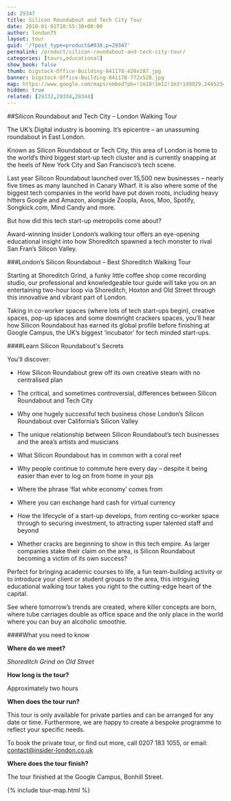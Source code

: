 ```yaml
---
id: 29347
title: Silicon Roundabout and Tech City Tour
date: 2010-01-01T10:55:30+00:00
author: london75
layout: tour
guid: '/?post_type=product&#038;p=29347'
permalink: /product/silicon-roundabout-and-tech-city-tour/
categories: [tours,educational]
show_book: false
thumb: bigstock-Office-Building-841178-420x287.jpg
banner: bigstock-Office-Building-841178-772x528.jpg
map: https://www.google.com/maps/embed?pb=!1m18!1m12!1m3!1d9929.244523455453!2d-0.08826599999996543!3d51.52585299999999!2m3!1f0!2f0!3f0!3m2!1i1024!2i768!4f13.1!3m3!1m2!1s0x48761ca61bf76b2d%3A0x77ad380a270e769b!2sShoreditch+Grind!5e0!3m2!1sen!2s!4v1431589006129
hidden: true
related: [29332,29334,29344]
---
```

##Silicon Roundabout and Tech City – London Walking Tour

<p class="lede">The UK’s Digital industry is booming. It’s epicentre – an unassuming roundabout in East London.
</p>

Known as Silicon Roundabout or Tech City, this area of London is home to the world’s third biggest start-up tech cluster and is currently snapping at the heels of New York City and San Francisco’s tech scene.

Last year Silicon Roundabout launched over 15,500 new businesses – nearly five times as many launched in Canary Wharf. It is also where some of the biggest tech companies in the world have put down roots, including heavy hitters Google and Amazon, alongside Zoopla, Asos, Moo, Spotify, Songkick.com, Mind Candy and more.

But how did this tech start-up metropolis come about?

Award-winning Insider London’s walking tour offers an eye-opening educational insight into how Shoreditch spawned a tech monster to rival San Fran’s Silicon Valley.

###London’s Silicon Roundabout – Best Shoreditch Walking Tour

Starting at Shoreditch Grind, a funky little coffee shop come recording studio, our professional and knowledgeable tour guide will take you on an entertaining two-hour loop via Shoreditch, Hoxton and Old Street through this innovative and vibrant part of London.

Taking in co-worker spaces (where lots of tech start-ups begin), creative spaces, pop-up spaces and some downright crackers spaces, you’ll hear how Silicon Roundabout has earned its global profile before finishing at Google Campus, the UK’s biggest ‘incubator’ for tech minded start-ups.

####Learn Silicon Roundabout's Secrets

You’ll discover:

- How Silicon Roundabout grew off its own creative steam with no centralised plan

- The critical, and sometimes controversial, differences between Silicon Roundabout and Tech City

- Why one hugely successful tech business chose London’s Silicon Roundabout over California’s Silicon Valley

- The unique relationship between Silicon Roundabout’s tech businesses and the area’s artists and musicians

- What Silicon Roundabout has in common with a coral reef

- Why people continue to commute here every day &#8211; despite it being easier than ever to log on from home in your pjs

- Where the phrase ‘flat white economy’ comes from

- Where you can exchange hard cash for virtual currency

- How the lifecycle of a start-up develops, from renting co-worker space through to securing investment, to attracting super talented staff and beyond

- Whether cracks are beginning to show in this tech empire. As larger companies stake their claim on the area, is Silicon Roundabout becoming a victim of its own success?

Perfect for bringing academic courses to life, a fun team-building activity or to introduce your client or student groups to the area, this intriguing educational walking tour takes you right to the cutting-edge heart of the capital.

See where tomorrow’s trends are created, where killer concepts are born, where tube carriages double as office space and the only place in the world where you can buy an alcoholic smoothie.

####What you need to know

**Where do we meet?**

<em>Shoreditch Grind on Old Street</em>

**How long is the tour?**

Approximately two hours

**When does the tour run?**

This tour is only available for private parties and can be arranged for any date or time. Furthermore, we are happy to create a bespoke programme to reflect your specific needs.

To book the private tour, or find out more, call 0207 183 1055, or email: <a href="mailto:contact@insider-london.co.uk">contact@insider-london.co.uk</a>

**Where does the tour finish?**

The tour finished at the Google Campus, Bonhill Street.</em>

{% include tour-map.html %}
